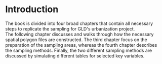 # Introduction

The book is divided into four broad chapters that contain all necessary steps
to replicate the sampling for GLD's urbanization project.  
The following chapter discusses and walks through how the necessary spatial polygon files are constructed.
The third chapter focus on the preparation of the sampling areas, whereas the fourth chapter
describes the sampling methods. Finally, the two different sampling methods are discussed by simulating 
different tables for selected key variables.
